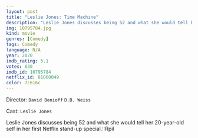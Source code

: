 ```yaml
---
layout: post
title: "Leslie Jones: Time Machine"
description: "Leslie Jones discusses being 52 and what she would tell her 20-year-old self in her first Netflix stand-up special.::Rpil.."
img: 10795784.jpg
kind: movie
genres: [Comedy]
tags: Comedy 
language: N/A
year: 2020
imdb_rating: 5.1
votes: 630
imdb_id: 10795784
netflix_id: 81060049
color: 7c616c
---
```

Director: `David Benioff` `D.B. Weiss`  

Cast: `Leslie Jones` 

Leslie Jones discusses being 52 and what she would tell her 20-year-old self in her first Netflix stand-up special.::Rpil